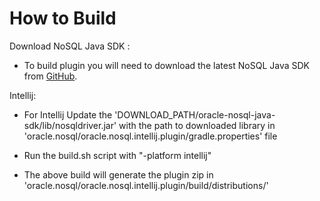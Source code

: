 # How to Build

Download NoSQL Java SDK :
- To build plugin you will need to download the latest NoSQL Java SDK
  from [GitHub](https://github.com/oracle/nosql-java-sdk).

Intellij:
- For Intellij Update the 'DOWNLOAD_PATH/oracle-nosql-java-sdk/lib/nosqldriver.jar' with the path to downloaded library in 'oracle.nosql/oracle.nosql.intellij.plugin/gradle.properties' file

- Run the build.sh script with "-platform intellij"

- The above build will generate the plugin zip
  in 'oracle.nosql/oracle.nosql.intellij.plugin/build/distributions/'

